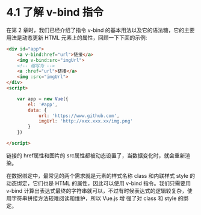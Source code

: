 # 4.1 了解 v-bind 指令

在第 2 章时，我们已经介绍了指令 v-bind 的基本用法以及它的语法糖，它的主要用法是动态更新 HTML 元素上的属性，回顾一下下面的示例:

```html
<div id="app">
    <a v-bind:href="url">链接</a>
    <img v-bind:src="imgUrl">
    <!-- 缩写为 -->
    <a :href="url">链接</a>
    <img :src="imgUrl">
</div>
<script>

    var app = new Vue({
        el: '#app',
        data: {
            url: 'https://www.github.com',
            imgUrl: 'http://xxx.xxx.xx/img.png'
        }
    })

</script>
```

链接的 href属性和图片的 src属性都被动态设置了，当数据变化时，就会重新渲染。

在数据绑定中，最常见的两个需求就是元素的样式名称 class 和内联样式 style 的动态绑定，它们也是 HTML 的属性，因此可以使用 v-bind 指令。我们只需要用 v-bind 计算出表达式最终的字符串就可以，不过有时候表达式的逻辑较复杂，使用字符串拼接方法较难阅读和维护，所以 Vue.js 增 强了对 class 和 style 的绑定。
